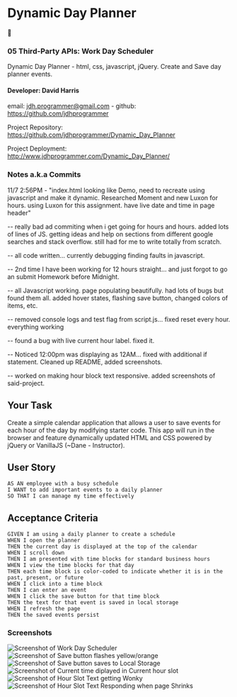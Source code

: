 # Dynamic Day Planner 

:raising_hand:

### 05 Third-Party APIs: Work Day Scheduler
Dynamic Day Planner - html, css, javascript, jQuery. Create and Save day planner events.

#### Developer: David Harris
email: jdh.programmer@gmail.com - 
github: https://github.com/jdhprogrammer

Project Repository: https://github.com/jdhprogrammer/Dynamic_Day_Planner

Project Deployment: http://www.jdhprogrammer.com/Dynamic_Day_Planner/

### Notes a.k.a Commits

11/7 2:56PM - "index.html looking like Demo, need to recreate using javascript and make it dynamic. Researched Moment and new Luxon for hours. using Luxon for this assignment. have live date and time in page header"

-- really bad ad commiting when i get going for hours and hours. added lots of lines of JS. getting ideas and help on sections from different google searches and stack overflow. still had for me to write totally from scratch.

-- all code written... currently debugging finding faults in javascript.

-- 2nd time I have been working for 12 hours straight... and just forgot to go an submit Homework before Midnight.

-- all Javascript working. page populating beautifully. had lots of bugs but found them all. added hover states, flashing save button, changed colors of items, etc.

-- removed console logs and test flag from script.js... fixed reset every hour. everything working

-- found a bug with live current hour label. fixed it.

-- Noticed 12:00pm was displaying as 12AM... fixed with additional if statement. Cleaned up README, added screenshots.

-- worked on making hour block text responsive. added screenshots of said-project.


## Your Task

Create a simple calendar application that allows a user to save events for each hour of the day by modifying starter code. This app will run in the browser and feature dynamically updated HTML and CSS powered by jQuery or VanillaJS (~Dane - Instructor).


## User Story

```
AS AN employee with a busy schedule
I WANT to add important events to a daily planner
SO THAT I can manage my time effectively
```


## Acceptance Criteria

```
GIVEN I am using a daily planner to create a schedule
WHEN I open the planner
THEN the current day is displayed at the top of the calendar
WHEN I scroll down
THEN I am presented with time blocks for standard business hours
WHEN I view the time blocks for that day
THEN each time block is color-coded to indicate whether it is in the past, present, or future
WHEN I click into a time block
THEN I can enter an event
WHEN I click the save button for that time block
THEN the text for that event is saved in local storage
WHEN I refresh the page
THEN the saved events persist
```

### Screenshots

![Screenshot of  Work Day Scheduler](Assets/Screenshots/Work_day_Scheduler.jpeg?raw=true "Word Day Scheduler, color coded rows and columns, 9am - 5pm, save buttons")
![Screenshot of  Save button flashes yellow/orange](Assets/Screenshots/New_unsaved_planner_item_savebutton-flashing.jpeg?raw=true "Save button flashes yellow/orange")
![Screenshot of  Save button saves to Local Storage](Assets/Screenshots/click_save_saves_localStorage.jpeg?raw=true "Save button saves to Local Storage")
![Screenshot of  Current time diplayed in Current hour slot](Assets/Screenshots/current-time-displayed-in-curent-hour.jpeg?raw=true "Current time diplayed in Current hour slot")
![Screenshot of  Hour Slot Text getting Wonky](Assets/Screenshots/text-not-repsonsive-to-xs-screen.jpeg?raw=true "Hour Slot Text getting Wonky")
![Screenshot of  Hour Slot Text Responding when page Shrinks](Assets/Screenshots/hour-text-RESPONSIVE.jpeg?raw=true "Hour Slot Text Responding when page Shrinks")
